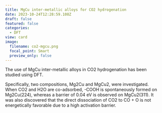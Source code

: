 ```yaml
---
title: MgCu inter-metallic alloys for CO2 hydrogenation
date: 2023-10-24T12:28:59.108Z
draft: false
featured: false
categories:
  - DFT
view: card
image:
  filename: co2-mgcu.png
  focal_point: Smart
  preview_only: false
---
```

The use of MgCu inter-metallic alloys in CO2 hydrogenation has been studied using DFT.

Specifically, two compositions, Mg2Cu and MgCu2, were investigated. When CO2 and H2O are co-adsorbed, -COOH is spontaneously formed on Mg2Cu(224), whereas a barrier of 0.04 eV is observed on MgCu2(311). It was also discovered that the direct dissociation of CO2 to CO + O is not energetically favorable due to a high activation barrier.